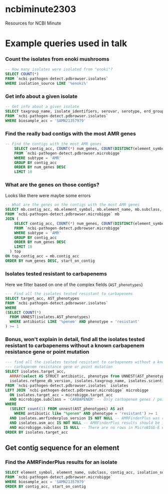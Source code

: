 
ncbiminute2303
=================

Resources for NCBI Minute

Example queries used in talk
=============================

### Count the isolates from enoki mushrooms
```sql
-- How many isolates were isolated from "enoki"?
SELECT COUNT(*)
FROM `ncbi-pathogen-detect.pdbrowser.isolates`
WHERE isolation_source LIKE '%enoki%'
```

### Get info about a given isolate
```sql
-- Get info about a given isolate
SELECT taxgroup_name, isolate_identifiers, serovar, serotype, erd_group, computed_types
FROM `ncbi-pathogen-detect.pdbrowser.isolates`
WHERE biosample_acc = 'SAMN21357979'
```

### Find the really bad contigs with the most AMR genes
```sql
-- Find the contigs with the most AMR genes
    SELECT contig_acc, COUNT(*) num_genes, COUNT(DISTINCT(element_symbol)) num_unique_genes 
    FROM `ncbi-pathogen-detect.pdbrowser.microbigge` 
    WHERE subtype = 'AMR'
    GROUP BY contig_acc
    ORDER BY num_genes DESC
    LIMIT 10
```

### What are the genes on those contigs?
Looks like there were maybe some errors 
```sql
-- What are the genes on the contigs with the most AMR genes
SELECT mb.contig_acc, mb.element_symbol, mb.element_name, mb.subclass, top.num_unique_genes, top.num_genes
FROM `ncbi-pathogen-detect.pdbrowser.microbigge` mb
JOIN (
    SELECT contig_acc, COUNT(*) num_genes, COUNT(DISTINCT(element_symbol)) num_unique_genes 
    FROM `ncbi-pathogen-detect.pdbrowser.microbigge` 
    WHERE subtype = 'AMR'
    GROUP BY contig_acc
    ORDER BY num_genes DESC
    LIMIT 10
  ) top 
ON top.contig_acc = mb.contig_acc
ORDER BY num_genes DESC, start_on_contig
```

### Isolates tested resistant to carbapenems
Here we filter based on one of the complex fields (`AST_phenotypes`)
```sql
--- Find all the isolates tested resistant to carbapenems
SELECT target_acc, AST_phenotypes
FROM `ncbi-pathogen-detect.pdbrowser.isolates`
WHERE
(SELECT COUNT(*)
  FROM UNNEST(isolates.AST_phenotypes)
  WHERE antibiotic LIKE '%penem' AND phenotype = 'resistant'
) >= 1
```

### Bonus, won't explain in detail, find all the isolates tested resistant to carbapenems without a known carbapenem resistance gene or point mutation
```sql
--- find all the isolates tested resistant to carbapenems without a known 
--- carbapenem resistance gene or point mutation
SELECT isolates.target_acc,
  ARRAY(select AS STRUCT antibiotic, phenotype from UNNEST(AST_phenotypes) WHERE  antibiotic LIKE "%penem") AST,
  isolates.refgene_db_version, isolates.taxgroup_name, isolates.scientific_name
FROM `ncbi-pathogen-detect.pdbrowser.isolates` isolates
LEFT JOIN `ncbi-pathogen-detect.pdbrowser.microbigge` microbigge
  ON isolates.target_acc = microbigge.target_acc
  AND microbigge.subclass = 'CARBAPENEM' -- Only carbapenem genes / point mutations
WHERE
  (SELECT count(1) FROM unnest(AST_phenotypes) AS ast
    WHERE antibiotic like "%penem" AND phenotype = 'resistant') >= 1
  AND isolates.amrfinderplus_version IS NOT NULL -- AMRFinderPlus was run on this target
  AND isolates.asm_acc IS NOT NULL -- AMRFinderPlus results should be in MicroBIGG-E because assembly is public
  AND microbigge.subclass IS NULL -- There are no rows in MicroBIGG-E with subclass = CARBAPENEM
ORDER BY isolates.target_acc
```
Get contig sequence for an element
----------------------------------

### Find the AMRFinderPlus results for an isolate
```sql
SELECT element_symbol, element_name, subclass, contig_acc, isolation_source, contig_url
FROM `ncbi-pathogen-detect.pdbrowser.microbigge`
WHERE biosample_acc = 'SAMN21357979'
ORDER BY contig_acc, start_on_contig
```
